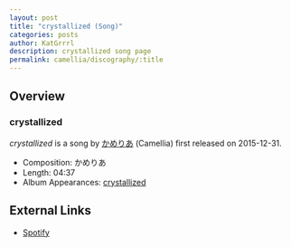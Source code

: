 ```yaml
---
layout: post
title: "crystallized (Song)"
categories: posts
author: KatGrrrl
description: crystallized song page
permalink: camellia/discography/:title
---
```


## Overview

### crystallized

*crystallized* is a song by [かめりあ](/camellia) (Camellia) first released on 2015-12-31.

* Composition: かめりあ
* Length: 04:37
* Album Appearances: [crystallized](/camellia/albums/crystallized)

## External Links

* [Spotify](https://open.spotify.com/track/6HBznW6Doe0w8WBazMavO5?si=d0eb1b6ad30c40c5)

